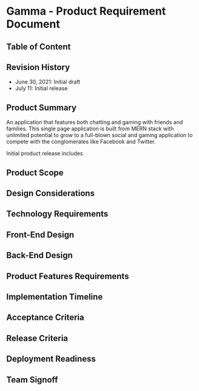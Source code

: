 # Gamma - Product Requirement Document

## Table of Content

## Revision History
- June 30, 2021: Initial draft
- July 11: Initial release

## Product Summary
An application that features both chatting and gaming with friends and families.  This single page application is built from MERN stack with unlimited potential to grow to a full-blown social and gaming application to compete with the conglomerates like Facebook and Twitter.  

Initial product release includes 

## Product Scope


## Design Considerations


## Technology Requirements


## Front-End Design

## Back-End Design

## Product Features Requirements


## Implementation Timeline

## Acceptance Criteria

## Release Criteria

## Deployment Readiness

## Team Signoff
